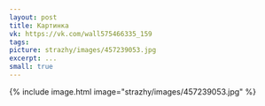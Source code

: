 ```yaml
---
layout: post
title: Картинка
vk: https://vk.com/wall575466335_159
tags: 
picture: strazhy/images/457239053.jpg
excerpt: ...
small: true
---
```

{% include image.html image="strazhy/images/457239053.jpg" %}
